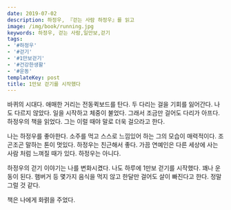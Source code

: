 ```yaml
---
date: 2019-07-02
description: 하정우, 『걷는 사람 하정우』를 읽고
image: /img/book/running.jpg
keywords: 하정우, 걷는 사람,일만보,걷기
tags:
- '#하정우'
- '#걷기'
- '#1만보걷기'
- '#건강한생활'
- '#운동'
templateKey: post
title: 1만보 걷기를 시작했다
---
```


바퀴의 시대다. 애매한 거리는 전동퀵보드를 탄다. 두 다리는 걸을 기회를 잃어간다. 나도 다르지 않았다. 일을 시작하고 체중이 불었다. 그래서 조금만 걸어도 다리가 아프다. 하정우의 책을 읽었다. 그는 이럴 때야 말로 더욱 걸으라고 한다.

나는 하정우를 좋아한다. 소주를 먹고 스스로 느낌있어 하는 그의 모습이 매력적이다. 조곤조곤 말하는 톤이 멋있다. 하정우는 친근해서 좋다. 가끔 연예인은 다른 세상에 사는 사람 처럼 느껴질 때가 있다. 하정우는 아니다. 

하정우의 걷기 이야기는 나를 변화시켰다. 나도 하루에 1만보 걷기를 시작했다. 꽤나 운동이 된다. 햄버거 등 몇가지 음식을 먹지 않고 한달만 걸어도 살이 빠진다고 한다. 정말 그럴 것 같다. 

책은 나에게 화렭을 주었다.